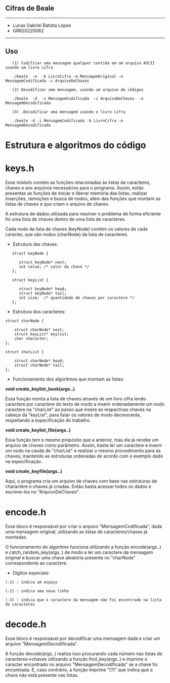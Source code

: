 ## Cifras de Beale

---

- Lucas Gabriel Batista Lopes 
- GRR20220062

---

## Uso

```
   (1) Codificar uma mensagem qualquer contida em um arquivo ASCII usando um livro cifra

   ./beale  -e  -b LivroCifra -m MensagemOriginal -o MensagemCodificada -c ArquivoDeChaves 

   (2) Decodificar uma mensagem, usando um arquivo de códigos

   ./beale  -d  -i MensagemCodificada  -c ArquivoDeChaves  -o MensagemDecodificada 

   (3) .Decodificar uma mensagem usando o livro cifra

   ./beale -d -i MensagemCodificada -b LivroCifra -o MensagemDecodificada 
```

# Estrutura e algoritmos do código

# keys.h

Esse módulo contém as funções relacionadas às listas de caracteres, chaves e aos arquivos necessários para o programa. Assim, estão presentas as funções de iniciar e liberar memória das listas, realizar inserções, remoções e busca de nodos, além das funções que montam as listas de chaves e que criam o arquivo de chaves.

A estrutura de dados utilizada para resolver o problema de forma eficiente foi uma lista de chaves dentro de uma lista de caracteres.

Cada nodo da lista de chaves (keyNode) contém os valores de cada caracter, que são nodos (charNode) da lista de caracteres.

- Estrutura das chaves:
```
   struct keyNode {

      struct keyNode* next;
      int value; /* valor da chave */
   };

   struct keyList {

      struct keyNode* head;
      struct keyNode* tail;
      int size;  /* quantidade de chaves por caractere */   
   };
```

- Estrutura dos caracteres:
```
struct charNode {

    struct charNode* next;
    struct keyList* keylist;
    char character;
};

struct charList {

    struct charNode* head;
    struct charNode* tail;
};
```

- Funcionamento dos algoritmos que montam as listas:

__void create_keylist_book(args..)__

Essa função monta a lista de chaves através de um livro cifra lendo caractere por caractere do texto de modo a inserir ordenadamente um nodo caractere na "charList" ao passo que insere as respectivas chaves na cabeça da "keyList", para listar os valores de modo decrescente, respeitando a especificação do trabalho.

__void create_keylist_file(args..)__

Essa função tem o mesmo propósito que a anterior, mas ela já recebe um arquivo de chaves como parâmetro. Assim, basta ler um caractere e inserir um nodo na cauda de "charList" e realizar o mesmo procedimento para as chaves, mantendo as estruturas ordenadas de acordo com o exemplo dado na especificação.

__void create_keyfile(args..)__

Aqui, o programa cria um arquivo de chaves com base nas estruturas de charactere e chaves já criadas. Então basta acessar todos os dados e escreve-los no "ArquivoDeChaves".

# encode.h

Esse bloco é responsável por criar o arquivo "MensagemCodificada", dada uma mensagem original, utilizando as listas de caracteres/chaves já montadas.

O funcionamento do algoritmo funciona utilizando a função encode(args..) e catch_random_key(args..) de modo a ler um caractere da mensagem original e buscar uma chave aleatória presente no "charNode" correspondente ao caractere.

- Dígitos especiais:
```
(-1) : indica um espaço

(-2) : indica uma nova linha

(-3) : indica que o caractere da mensagem não foi encontrado na lista de caracteres
```

# decode.h

Esse bloco é responsável por decodificar uma mensagem dada e criar um arquivo "MensagemDecodificada".

A função decode(args..) realiza isso procurando cada número nas listas de caracteres->chaves utilizando a função find_key(args..) e imprime o caracter encontrado no arquivo "MensagemDecodificada" se a chave foi encontrada. E, caso contrário, a função imprime "(?)" que indica que a chave não está presente nas listas.

